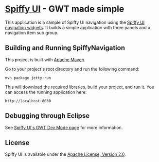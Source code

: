 [Spiffy UI](http://www.spiffyui.org) - GWT made simple
==================================================

This application is a sample of Spiffy UI navigation using the [Spiffy UI navigation widgets](http://www.spiffyui.org/javadoc/org/spiffyui/client/nav/package-summary.html).  It builds a simple application with three panels and a navigation item sub group.


Building and Running SpiffyNavigation
--------------------------------------

This project is built with [Apache Maven](http://maven.apache.org/).  
    
Go to your project's root directory and run the following command:

    mvn package jetty:run
        
This will download the required libraries, build your project, and run it.  You can access the running application here:

    http://localhost:8080
    

Debugging through Eclipse
--------------------------------------

See [Spiffy UI's GWT Dev Mode page](http://www.spiffyui.org/#!hostedMode) for more information.


License
--------------------------------------

Spiffy UI is available under the [Apache License, Version 2.0](http://www.apache.org/licenses/LICENSE-2.0.html).
